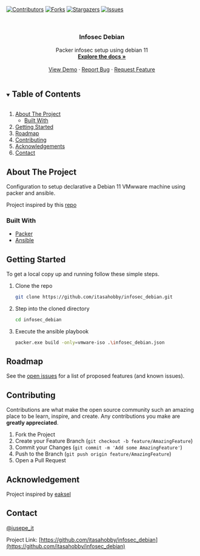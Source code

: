 [![Contributors][contributors-shield]][contributors-url]
[![Forks][forks-shield]][forks-url]
[![Stargazers][stars-shield]][stars-url]
[![Issues][issues-shield]][issues-url]




<!-- PROJECT LOGO -->
<br />
<p align="center">

  <h3 align="center">Infosec Debian</h3>

  <p align="center">
    Packer infosec setup using debian 11
    <br />
    <a href="https://github.com/itasahobby/infosec_debian"><strong>Explore the docs »</strong></a>
    <br />
    <br />
    <a href="https://github.com/itasahobby/infosec_debian">View Demo</a>
    ·
    <a href="https://github.com/itasahobby/infosec_debian/issues">Report Bug</a>
    ·
    <a href="https://github.com/itasahobby/infosec_debian/issues">Request Feature</a>
  </p>
</p>



<!-- TABLE OF CONTENTS -->
<details open="open">
  <summary><h2 style="display: inline-block">Table of Contents</h2></summary>
  <ol>
    <li>
      <a href="#about-the-project">About The Project</a>
      <ul>
        <li><a href="#built-with">Built With</a></li>
      </ul>
    </li>
    <li><a href="#getting-started">Getting Started</a></li>
    <li><a href="#roadmap">Roadmap</a></li>
    <li><a href="#contributing">Contributing</a></li>
    <li><a href="#acknowledgements">Acknowledgements</a></li>
    <li><a href="#contact">Contact</a></li>
  </ol>
</details>



<!-- ABOUT THE PROJECT -->
## About The Project

Configuration to setup declarative a Debian 11 VMwware machine using packer and ansible.

Project inspired by this [repo](https://github.com/eaksel/packer-Debian10/tree/master/http)

### Built With

* [Packer](https://www.packer.io/)
* [Ansible](https://www.ansible.com/)

<!-- GETTING STARTED -->
## Getting Started

To get a local copy up and running follow these simple steps.

1. Clone the repo
   ```sh
   git clone https://github.com/itasahobby/infosec_debian.git
   ```
2. Step into the cloned directory
   ```sh
   cd infosec_debian
   ```
3. Execute the ansible playbook
    ```sh
    packer.exe build -only=vmware-iso .\infosec_debian.json
    ```

<!-- ROADMAP -->
## Roadmap

See the [open issues](https://github.com/itasahobby/infosec_debian/issues) for a list of proposed features (and known issues).



<!-- CONTRIBUTING -->
## Contributing

Contributions are what make the open source community such an amazing place to be learn, inspire, and create. Any contributions you make are **greatly appreciated**.

1. Fork the Project
2. Create your Feature Branch (`git checkout -b feature/AmazingFeature`)
3. Commit your Changes (`git commit -m 'Add some AmazingFeature'`)
4. Push to the Branch (`git push origin feature/AmazingFeature`)
5. Open a Pull Request

## Acknowledgement

Project inspired by [eaksel](https://github.com/eaksel/packer-Debian9)

<!-- CONTACT -->
## Contact

[@jusepe_it](https://twitter.com/jusepe_it)

Project Link: [https://github.com/itasahobby/infosec_debian](https://github.com/itasahobby/infosec_debian)

<!-- MARKDOWN LINKS & IMAGES -->
<!-- https://www.markdownguide.org/basic-syntax/#reference-style-links -->
[contributors-shield]: https://img.shields.io/github/contributors/itasahobby/infosec_debian.svg?style=for-the-badge
[contributors-url]: https://github.com/itasahobby/infosec_debian/graphs/contributors
[forks-shield]: https://img.shields.io/github/forks/itasahobby/infosec_debian.svg?style=for-the-badge
[forks-url]: https://github.com/itasahobby/infosec_debian/network/members
[stars-shield]: https://img.shields.io/github/stars/itasahobby/infosec_debian.svg?style=for-the-badge
[stars-url]: https://github.com/itasahobby/infosec_debian/stargazers
[issues-shield]: https://img.shields.io/github/issues/itasahobby/infosec_debian.svg?style=for-the-badge
[issues-url]: https://github.com/itasahobby/infosec_debian/issues
